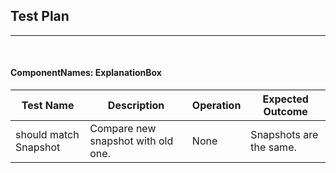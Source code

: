 ## Test Plan 
--------

<br>

#### ComponentNames: ExplanationBox

|Test Name|Description|Operation|Expected Outcome|
|----|------|----------------|------------|
| should match Snapshot | Compare new snapshot with old one. | None | Snapshots are the same. |
